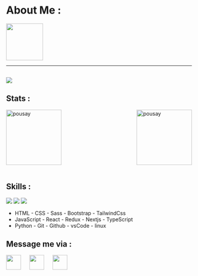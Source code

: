 
<h1>About Me : </h1>

<img style='height:100px;' src='./../assets/me3.png' />

<hr/>
<br/>

<img src='https://readme-typing-svg.demolab.com?font=Fira+Code&weight=200&size=26&duration=2000&pause=500&color=00B81C&background=1A1A1A&center=true&vCenter=true&multiline=true&repeat=false&random=false&width=1000&height=160&lines=17+Y.O;Code+enthusiast;Currently+working+on+TypeScript+%26+Python;Think%2C+Write%2C+Create+and+Celebrate++' />


<h2>Stats : </h2>
<div style='display:flex;justify-content: space-between;' >
  <img style='height:150px;'  src="https://github-readme-stats.vercel.app/api/top-langs?username=pousay&show_icons=true&locale=en&title_color=00B81C&text_color=f2f2f2&theme=dark&layout=compact" alt="pousay" />
  &nbsp;&nbsp;&nbsp;&nbsp;
  <img style='height:150px;' src="https://github-readme-stats.vercel.app/api?username=pousay&number_format=long&show_icons=true&line_height=25&rank_icon=github&title_color=00B81C&text_color=f2f2f2&icon_color=00B81C&bg_color=272727" alt="pousay" />
</div>
<br/>



<h2>Skills : </h2>
<img src="https://skillicons.dev/icons?i=html,css,sass,bootstrap,tailwindcss" />
<img src="https://skillicons.dev/icons?i=js,react,redux,nextjs,ts" />
<img src="https://skillicons.dev/icons?i=py,git,github,vscode,linux" />

<br/>

<ul>
  <li>HTML - CSS - Sass - Bootstrap - TailwindCss</li>
  <li>JavaScript - React - Redux - Nextjs - TypeScript</li>
  <li>Python - Git - Github - vsCode - linux</li>
</ul>


<h2>Message me via : </h2> 
<a href='https://t.me/Better_ring_fring'>
  <img align='left' style='height:40px;' src="https://upload.wikimedia.org/wikipedia/commons/thumb/8/82/Telegram_logo.svg/512px-Telegram_logo.svg.png?20220101141644" />
</a>
<a href='https://discordapp.com/users/837373420764790856'>
  <img align='left' style='margin-left:20px;height:40px;' src="https://skillicons.dev/icons?i=discord" />
</a>
<a href='https://www.instagram.com/p0urya.sh/'>
  <img align='left' style='margin-left:20px;height:40px;' src="https://skillicons.dev/icons?i=instagram" />
</a>
